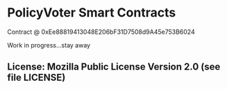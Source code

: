 # PolicyVoter Smart Contracts

Contract @ 0xEe88819413048E206bF31D7508d9A45e753B6024

Work in progress...stay away

## License: Mozilla Public License Version 2.0 (see file LICENSE)
